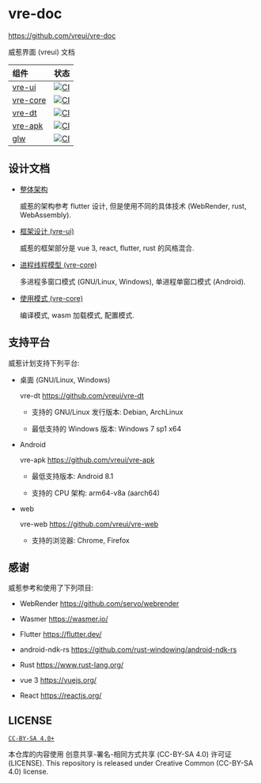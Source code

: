 # vre-doc
<https://github.com/vreui/vre-doc>

威惹界面 (vreui) 文档

| 组件 | 状态 |
| :--- | :--- |
| [vre-ui](https://github.com/vreui/vre-ui) | [![CI](https://github.com/vreui/vre-ui/actions/workflows/ci.yml/badge.svg)](https://github.com/vreui/vre-ui/actions) |
| [vre-core](https://github.com/vreui/vre-core) | [![CI](https://github.com/vreui/vre-core/actions/workflows/ci.yml/badge.svg)](https://github.com/vreui/vre-core/actions) |
| [vre-dt](https://github.com/vreui/vre-dt) | [![CI](https://github.com/vreui/vre-dt/actions/workflows/ci.yml/badge.svg)](https://github.com/vreui/vre-dt/actions) |
| [vre-apk](https://github.com/vreui/vre-apk) | [![CI](https://github.com/vreui/vre-apk/actions/workflows/ci.yml/badge.svg)](https://github.com/vreui/vre-apk/actions) |
| [glw](https://github.com/vreui/glw) | [![CI](https://github.com/vreui/glw/actions/workflows/ci.yml/badge.svg)](https://github.com/vreui/glw/actions) |


## 设计文档

+ [整体架构](./doc/整体架构.md)

  威惹的架构参考 flutter 设计, 但是使用不同的具体技术 (WebRender, rust, WebAssembly).

+ [框架设计 (vre-ui)](./doc/框架设计.md)

  威惹的框架部分是 vue 3, react, flutter, rust 的风格混合.

+ [进程线程模型 (vre-core)](./doc/进程线程模型.md)

  多进程多窗口模式 (GNU/Linux, Windows), 单进程单窗口模式 (Android).

+ [使用模式 (vre-core)](./doc/使用模式.md)

  编译模式, wasm 加载模式, 配置模式.


## 支持平台

威惹计划支持下列平台:

+ 桌面 (GNU/Linux, Windows)

  vre-dt <https://github.com/vreui/vre-dt>

  + 支持的 GNU/Linux 发行版本: Debian, ArchLinux

  + 最低支持的 Windows 版本: Windows 7 sp1 x64

+ Android

  vre-apk <https://github.com/vreui/vre-apk>

  + 最低支持版本: Android 8.1

  + 支持的 CPU 架构: arm64-v8a (aarch64)

+ web

  vre-web <https://github.com/vreui/vre-web>

  + 支持的浏览器: Chrome, Firefox


## 感谢

威惹参考和使用了下列项目:

+ WebRender
  <https://github.com/servo/webrender>

+ Wasmer
  <https://wasmer.io/>

+ Flutter
  <https://flutter.dev/>

+ android-ndk-rs
  <https://github.com/rust-windowing/android-ndk-rs>

+ Rust
  <https://www.rust-lang.org/>

+ vue 3
  <https://vuejs.org/>

+ React
  <https://reactjs.org/>


## LICENSE

[`CC-BY-SA 4.0+`](https://creativecommons.org/licenses/by-sa/4.0/)

本仓库的内容使用 创意共享-署名-相同方式共享 (CC-BY-SA 4.0) 许可证 (LICENSE).
This repository is released under Creative Common (CC-BY-SA 4.0) license.
